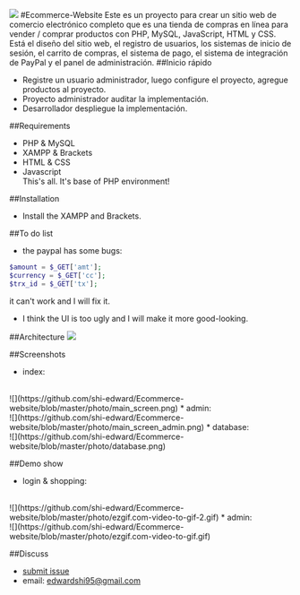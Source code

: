 
![](https://github.com/shi-edward/Ecommerce-website/blob/master/photo/ecommerce_photo.png)
#Ecommerce-Website
Este es un proyecto para crear un sitio web de comercio electrónico completo que es una tienda de compras en línea para vender / comprar productos con PHP, MySQL, JavaScript, HTML y CSS. Está el diseño del sitio web, el registro de usuarios, los sistemas de inicio de sesión, el carrito de compras, el sistema de pago, el sistema de integración de PayPal y el panel de administración.
##Inicio rápido
* Registre un usuario administrador, luego configure el proyecto, agregue productos al proyecto.
* Proyecto administrador auditar la implementación.
* Desarrollador despliegue la implementación.

##Requirements
* PHP & MySQL
* XAMPP & Brackets
* HTML & CSS
* Javascript
<br>This's all. It's base of PHP environment!

##Installation
* Install the XAMPP and Brackets.

##To do list
* the paypal has some bugs:
```php
$amount = $_GET['amt']; 
$currency = $_GET['cc']; 
$trx_id = $_GET['tx']; 
```
it can't work and I will fix it.
* I think the UI is too ugly and I will make it more good-looking.

##Architecture
![](https://github.com/shi-edward/Ecommerce-website/blob/master/photo/ecommerce%20system.png)

##Screenshots
* index:
<br>
![](https://github.com/shi-edward/Ecommerce-website/blob/master/photo/main_screen.png)
* admin:
<br>
![](https://github.com/shi-edward/Ecommerce-website/blob/master/photo/main_screen_admin.png)
* database:
<br>
![](https://github.com/shi-edward/Ecommerce-website/blob/master/photo/database.png)
<br>

##Demo show
* login & shopping:
<br>
![](https://github.com/shi-edward/Ecommerce-website/blob/master/photo/ezgif.com-video-to-gif-2.gif)
* admin:
<br>
![](https://github.com/shi-edward/Ecommerce-website/blob/master/photo/ezgif.com-video-to-gif.gif)
<br>

##Discuss
* [submit issue](https://github.com/shi-edward/Ecommerce-website/issues)
* email: edwardshi95@gmail.com
